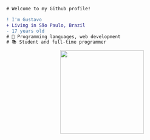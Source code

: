 ```diff
# Welcome to my Github profile!

! I'm Gustavo
+ Living in São Paulo, Brazil
- 17 years old
# 📖 Programming languages, web development
# 📚 Student and full-time programmer
```
<p align="center">
  <img align="center" height="220" src="https://i.pinimg.com/originals/e4/26/70/e426702edf874b181aced1e2fa5c6cde.gif"/>
</p>
